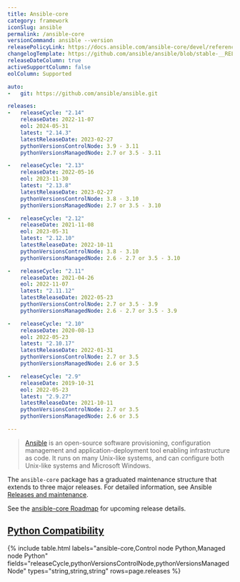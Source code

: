 ```yaml
---
title: Ansible-core
category: framework
iconSlug: ansible
permalink: /ansible-core
versionCommand: ansible --version
releasePolicyLink: https://docs.ansible.com/ansible-core/devel/reference_appendices/release_and_maintenance.html
changelogTemplate: https://github.com/ansible/ansible/blob/stable-__RELEASE_CYCLE__/changelogs/CHANGELOG-v__RELEASE_CYCLE__.rst
releaseDateColumn: true
activeSupportColumn: false
eolColumn: Supported

auto:
-   git: https://github.com/ansible/ansible.git

releases:
-   releaseCycle: "2.14"
    releaseDate: 2022-11-07
    eol: 2024-05-31
    latest: "2.14.3"
    latestReleaseDate: 2023-02-27
    pythonVersionsControlNode: 3.9 - 3.11
    pythonVersionsManagedNode: 2.7 or 3.5 - 3.11

-   releaseCycle: "2.13"
    releaseDate: 2022-05-16
    eol: 2023-11-30
    latest: "2.13.8"
    latestReleaseDate: 2023-02-27
    pythonVersionsControlNode: 3.8 - 3.10
    pythonVersionsManagedNode: 2.7 or 3.5 - 3.10

-   releaseCycle: "2.12"
    releaseDate: 2021-11-08
    eol: 2023-05-31
    latest: "2.12.10"
    latestReleaseDate: 2022-10-11
    pythonVersionsControlNode: 3.8 - 3.10
    pythonVersionsManagedNode: 2.6 - 2.7 or 3.5 - 3.10

-   releaseCycle: "2.11"
    releaseDate: 2021-04-26
    eol: 2022-11-07
    latest: "2.11.12"
    latestReleaseDate: 2022-05-23
    pythonVersionsControlNode: 2.7 or 3.5 - 3.9
    pythonVersionsManagedNode: 2.6 - 2.7 or 3.5 - 3.9

-   releaseCycle: "2.10"
    releaseDate: 2020-08-13
    eol: 2022-05-23
    latest: "2.10.17"
    latestReleaseDate: 2022-01-31
    pythonVersionsControlNode: 2.7 or 3.5
    pythonVersionsManagedNode: 2.6 or 3.5

-   releaseCycle: "2.9"
    releaseDate: 2019-10-31
    eol: 2022-05-23
    latest: "2.9.27"
    latestReleaseDate: 2021-10-11
    pythonVersionsControlNode: 2.7 or 3.5
    pythonVersionsManagedNode: 2.6 or 3.5

---
```


> [Ansible](https://www.ansible.com/) is an open-source software provisioning, configuration
> management and application-deployment tool enabling infrastructure as code. It runs on many
> Unix-like systems, and can configure both Unix-like systems and Microsoft Windows.

The `ansible-core` package has a graduated maintenance structure that extends to three major
releases. For detailed information, see Ansible [Releases and maintenance](https://docs.ansible.com/ansible/devel/reference_appendices/release_and_maintenance.html).

See the [ansible-core Roadmap](https://docs.ansible.com/ansible-core/devel/roadmap/ansible_core_roadmap_index.html)
for upcoming release details.

## [Python Compatibility](https://docs.ansible.com/ansible/latest/installation_guide/intro_installation.html#node-requirement-summary)

{% include table.html
labels="ansible-core,Control node Python,Managed node Python"
fields="releaseCycle,pythonVersionsControlNode,pythonVersionsManagedNode"
types="string,string,string"
rows=page.releases %}
  
